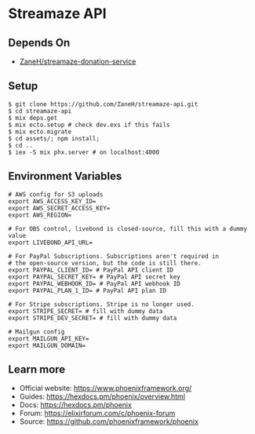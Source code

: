 # Streamaze API

## Depends On

- [ZaneH/streamaze-donation-service](https://github.com/ZaneH/streamaze-donation-service)

## Setup

```
$ git clone https://github.com/ZaneH/streamaze-api.git
$ cd streamaze-api
$ mix deps.get
$ mix ecto.setup # check dev.exs if this fails
$ mix ecto.migrate
$ cd assets/; npm install;
$ cd ..
$ iex -S mix phx.server # on localhost:4000
```

## Environment Variables

```
# AWS config for S3 uploads
export AWS_ACCESS_KEY_ID=
export AWS_SECRET_ACCESS_KEY=
export AWS_REGION=

# For OBS control, livebond is closed-source, fill this with a dummy value
export LIVEBOND_API_URL=

# For PayPal Subscriptions. Subscriptions aren't required in
# the open-source version, but the code is still there.
export PAYPAL_CLIENT_ID= # PayPal API client ID
export PAYPAL_SECRET_KEY= # PayPal API secret key
export PAYPAL_WEBHOOK_ID= # PayPal API webhook ID
export PAYPAL_PLAN_1_ID= # PayPal API plan ID

# For Stripe subscriptions. Stripe is no longer used.
export STRIPE_SECRET= # fill with dummy data
export STRIPE_DEV_SECRET= # fill with dummy data

# Mailgun config
export MAILGUN_API_KEY=
export MAILGUN_DOMAIN=
```

## Learn more

  * Official website: https://www.phoenixframework.org/
  * Guides: https://hexdocs.pm/phoenix/overview.html
  * Docs: https://hexdocs.pm/phoenix
  * Forum: https://elixirforum.com/c/phoenix-forum
  * Source: https://github.com/phoenixframework/phoenix
